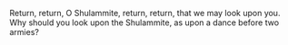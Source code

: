 Return, return, O Shulammite, return, return, that we may look upon you. Why should you look upon the Shulammite, as upon a dance before two armies?
